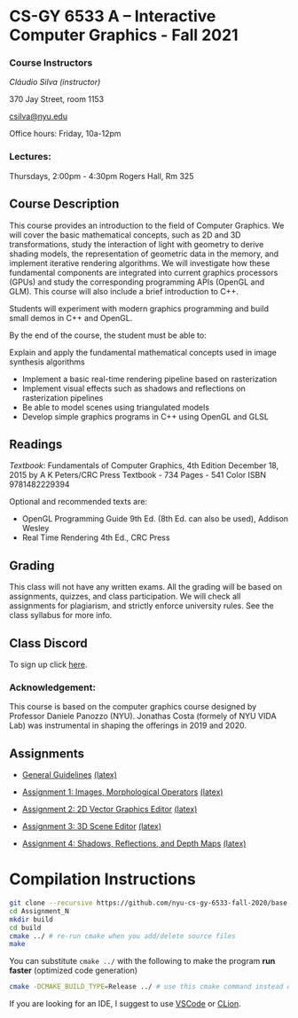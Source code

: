 # CS-GY 6533 A – Interactive Computer Graphics - Fall 2021

### Course Instructors
*Cláudio Silva (instructor)*

370 Jay Street, room 1153 

[csilva@nyu.edu](mailto:csilva@nyu.edu)

Office hours: Friday, 10a-12pm

### Lectures:
Thursdays, 2:00pm - 4:30pm
Rogers Hall, Rm 325

## Course Description

This course provides an introduction to the field of Computer Graphics. We will cover the basic mathematical concepts, such as 2D and 3D transformations, study the interaction of light with geometry to derive shading models, the representation of geometric data in the memory, and implement iterative rendering algorithms. We will investigate how these fundamental components are integrated into current graphics processors (GPUs) and study the corresponding programming APIs (OpenGL and GLM). This course will also include a brief introduction to C++. 

Students will experiment with modern graphics programming and build small demos in C++ and OpenGL. 

By the end of the course, the student must be able to: 

Explain and apply the fundamental mathematical concepts used in image synthesis algorithms 

* Implement a basic real-time rendering pipeline based on rasterization 
* Implement visual effects such as shadows and reflections on rasterization pipelines 
* Be able to model scenes using triangulated models 
* Develop simple graphics programs in C++ using OpenGL and GLSL 

## Readings 

*Textbook*:
Fundamentals of Computer Graphics, 4th Edition
December 18, 2015 by A K Peters/CRC Press
Textbook - 734 Pages - 541 Color
ISBN 9781482229394

Optional and recommended texts are:  
* OpenGL Programming Guide 9th Ed. (8th Ed. can also be used), Addison Wesley 
* Real Time Rendering 4th Ed., CRC Press 

## Grading 

This class will not have any written exams. All the grading will be based on assignments, quizzes, and class participation. We will check all assignments for plagiarism, and strictly enforce university rules. See the class syllabus for more info.

## Class Discord
To sign up click [here](https://discord.gg/PDK8DhE7P9).

### Acknowledgement: 
This course is based on the computer graphics course designed by Professor Daniele Panozzo (NYU). Jonathas Costa (formely of NYU VIDA Lab) was instrumental in shaping the offerings in 2019 and 2020. 

## Assignments

* [General Guidelines](General_Rules/General_Rules.pdf) [(latex)](General_Rules/General_Rules.tex)

* [Assignment 1: Images, Morphological Operators](Assignment_1/requirements/Assignment-1_Images.pdf) [(latex)](Assignment_1/requirements/Assignment-1_Images.tex)

* [Assignment 2: 2D Vector Graphics Editor](Assignment_2/requirements/Assignment-2_2D_Editor.pdf) [(latex)](Assignment_2/requirements/Assignment-2_2D_Editor.tex)

* [Assignment 3: 3D Scene Editor](Assignment_3/requirements/Assignment3_3D.pdf) [(latex)](Assignment_3/requirements/Assignment3_3D.tex)

* [Assignment 4: Shadows, Reflections, and Depth Maps](Assignment_4/requirements/Assignment4.pdf) [(latex)](Assignment_4/requirements/Assignment4.tex)

# Compilation Instructions

```bash
git clone --recursive https://github.com/nyu-cs-gy-6533-fall-2020/base # --recursive flag is necessary for dependencies
cd Assignment_N
mkdir build
cd build
cmake ../ # re-run cmake when you add/delete source files
make
```
You can substitute `cmake ../` with the following to make the program **run faster** (optimized code generation)
```bash
cmake -DCMAKE_BUILD_TYPE=Release ../ # use this cmake command instead of the previous linefor faster run
```

If you are looking for an IDE, I suggest to use [VSCode](https://code.visualstudio.com) or [CLion](https://www.jetbrains.com/clion/).
